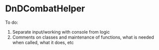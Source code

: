 # DnDCombatHelper
To do:
1) Separate input/working with console from logic
2) Comments on classes and maintenance of functions, what is needed when called, what it does, etc
